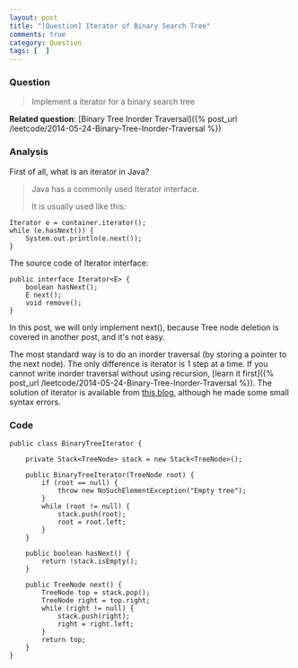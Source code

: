 ```yaml
---
layout: post
title: "[Question] Iterator of Binary Search Tree"
comments: true
category: Question
tags: [  ]
---
```



### Question 

> Implement a iterator for a binary search tree

__Related question__: [Binary Tree Inorder Traversal]({% post_url /leetcode/2014-05-24-Binary-Tree-Inorder-Traversal %})

### Analysis 

First of all, what is an iterator in Java? 

> Java has a commonly used Iterator interface.
>
> It is usually used like this:

    Iterator e = container.iterator();  
    while (e.hasNext()) {
        System.out.println(e.next());
    }

The source code of Iterator interface: 

    public interface Iterator<E> {
        boolean hasNext();
        E next();
        void remove();
    }

In this post, we will only implement next(), because Tree node deletion is covered in another post, and it's not easy. 

The most standard way is to do an inorder traversal (by storing a pointer to the next node). The only difference is iterator is 1 step at a time. If you cannot write inorder traversal without using recursion, [learn it first]({% post_url /leetcode/2014-05-24-Binary-Tree-Inorder-Traversal %}). The solution of iterator is available from [this blog](http://manbroski.blogspot.sg/2011/11/iterator-for-binary-search-tree.html), although he made some small syntax errors. 

### Code

    public class BinaryTreeIterator {

        private Stack<TreeNode> stack = new Stack<TreeNode>();

        public BinaryTreeIterator(TreeNode root) {
            if (root == null) {
                throw new NoSuchElementException("Empty tree");
            }
            while (root != null) {
                stack.push(root);
                root = root.left;
            }
        }

        public boolean hasNext() {
            return !stack.isEmpty();
        }

        public TreeNode next() {
            TreeNode top = stack.pop();
            TreeNode right = top.right;
            while (right != null) {
                stack.push(right);
                right = right.left;
            }
            return top;
        }
    }